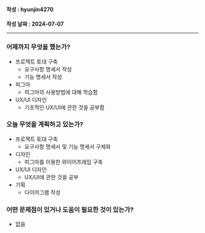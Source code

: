 #### 작성 : hyunjin4270
**작성 날짜 : 2024-07-07**

---
### 어제까지 무엇을 했는가?
- 프로젝트 토대 구축
    - 요구사항 명세서 작성
    - 기능 명세서 작성
- 피그마
    - 피그마의 사용방법에 대해 학습함
- UX/UI 디자인
    - 기초적인 UX/UI에 관한 것을 공부함

### 오늘 무엇을 계획하고 있는가?
- 프로젝트 토대 구축
    - 요구사항 명세서 및 기능 명세서 구체화
- 디자인
    - 피그마를 이용한 와이어프레임 구축
- UX/UI 디자인
    - UX/UI에 관한 것을 공부
- 기획
    - 다이어그램 작성


### 어떤 문제점이 있거나 도움이 필요한 것이 있는가?
- 없음